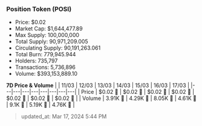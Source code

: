 
  ### Position Token (POSI)
  - Price: $0.02
  - Market Cap: $1,644,477.89
  - Max Supply: 100,000,000
  - Total Supply: 90,971,209.005
  - Circulating Supply: 90,191,263.061
  - Total Burn: 779,945.944
  - Holders: 735,797
  - Transactions: 5,736,896
  - Volume: $393,153,889.10

  **7D Price & Volume**
  | | 11&#x2F;03 | 12&#x2F;03 | 13&#x2F;03 | 14&#x2F;03 | 15&#x2F;03 | 16&#x2F;03 | 17&#x2F;03 |
  |---|---|---|---|---|---|---|---|
  | Price | $0.02 🚀 | $0.02 🚀 | $0.02 🚀 | $0.02 🔻 | $0.02 🚀 | $0.02 🔻 | $0.02 🔻 |
  | Volume | 3.91K 🔻 | 4.29K 🚀 | 8.05K 🚀 | 4.61K 🔻 | 9.1K 🚀 | 5.19K 🔻 | 4.76K 🔻 |

  > updated_at: Mar 17, 2024 5:44 PM
